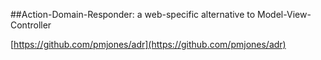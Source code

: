 ##Action-Domain-Responder: a web-specific alternative to Model-View-Controller

[https://github.com/pmjones/adr](https://github.com/pmjones/adr)
